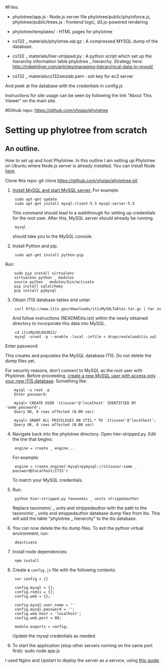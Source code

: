 #Files:
* phylotree/app.js : Node.js server file
phylotree/public/phyloforce.js, phylotree/public/trees.js : frontend logic, d3.js-powered rendering
* phylotree/templates/ : HTML pages for phylotree

* cs132 _ materials/phylotree.sql.gz : A compressed MYSQL dump of the database.

* cs132 _ materials/hier-stripped.py : A python script which set up the hierarchy information table phylotree _ hierarchy. Strategy here: http://mikehillyer.com/articles/managing-hierarchical-data-in-mysql/

* cs132 _ materialscs132awslab.pem : ssh key for ec2 server

And peek at the database with the credentials in config.js

Instructions for site usage can be seen by following the link "About This Viewer" on the main site.

#Github repo:
	https://github.com/vhsiao/phylotree

# Setting up phylotree from scratch
## An outline.

How to set up and host Phylotree. In this outline I am setting up Phylotree on Ubuntu where Node.js server is already installed. You can install Node <a href="http://nodejs.org/">here</a>.

Clone this repo:
	    git clone https://github.com/vhsiao/phylotree.git

1. <a href="http://dev.mysql.com/doc/refman/5.5/en/linux-installation-native.html">Install MySQL and start MySQL server.</a>
   For example:

	    sudo apt-get update
	    sudo apt-get install mysql-client-5.5 mysql-server-5.5

   This command should lead to a walkthrough for setting up credentials for the root user.    After this, MySQL server should already be running.

        mysql

   should take you to the MySQL console.

2. Install Python and pip.

        sudo apt-get install python-pip

  Run:

        sudo pip install virtualenv
        virtualenv python _ modules
        source python _ modules/bin/activate
        pip install sqlalchemy
        pip install pymysql
        
3. Obtain ITIS database tables and untar: 

        curl http://www.itis.gov/downloads/itisMySQLTables.tar.gz | tar zx 

   And follow instructions (READMEitis.txt) within the newly obtained directory to incorporate this data into MySQL.
   
        cd itisMySQL043013/
        mysql -uroot -p --enable -local -infile < dropcreateloaditis.sql
Enter password: 
   
   This creates and populates the MySQL database ITIS. Do not delete the dump files yet. 
   	
   For security reasons, don't connect to MySQL as the root user with Phylotree. Before proceeding, <a href="http://dev.mysql.com/doc/refman/5.5/en/adding-users.html">create a new MySQL user with access only your new ITIS database</a>.
   Something like:
   
        mysql -u root -p
	    Enter password: 
	
        mysql> CREATE USER 'itisuser'@'localhost' IDENTIFIED BY 'some_password';
	    Query OK, 0 rows affected (0.00 sec)
	
	    mysql> GRANT ALL PRIVILEGES ON ITIS.* TO 'itisuser'@'localhost';
	    Query OK, 0 rows affected (0.00 sec)

4. Navigate back into the phylotree directory. Open hier-stripped.py. Edit the line that begins:

        engine = create _ engine...
        
   For example:
        
        engine = create_engine('mysql+pymysql://itisuser:some _ password@localhost/ITIS')

   To match your MySQL credentials. 

5. Run:

        python hier-stripped.py taxonomic _ units strippedauthor

   Replace taxonomic _ units and strippedauthor with the path to the taxonomic _ units and strippedauthor database dump files from itis. This will add the table "phylotree _ hierarchy" to the itis database.

6. You can now delete the itis dump files. To exit the python virtual environment, run:

        deactivate

7. Install node dependencies:

        npm install

8. Create a `config.js` file with the following contents:

        var config = {}
        
        config.mysql = {};
        config.redis = {};
        config.web = {};

        config.mysql.user_name = ''
        config.mysql.password = '';
        config.web.host = 'localhost';
        config.web.port = 80;

        module.exports = config;

   Update the mysql credentials as needed.


9. To start the application (stop other servers running on the same port first):
	sudo node app.js

I used Nginx and Upstart to deploy the server as a service, using <a href="http://mattpatenaude.com/hosting-chatroom/">this guide</a>.
